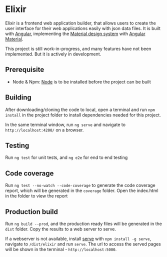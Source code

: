 # Elixir

Elixir is a frontend web application builder, that allows users to create the user interface for their web applications easily with json data files. It is built with [Angular](https://angular.io/), implementing the [Material design system](https://material.io/) with [Angular Material](https://material.angular.io/).

This project is still work-in-progress, and many features have not been implemented. But it is actively in development.


## Prerequisite

- Node & Npm: [Node](https://nodejs.org/en/) is to be installed before the project can be built


## Building 

After downloading/cloning the code to local, open a terminal and run `npm install` in the project folder to install dependencies needed for this project.

In the same terminal window, run `ng serve` and navigate to `http://localhost:4200/` on a browser.

## Testing

Run `ng test` for unit tests, and `ng e2e` for end to end testing

## Code coverage

Run `ng test --no-watch --code-coverage` to generate the code coverage report, which will be generated in the `coverage` folder. Open the index.html in the folder to view the report

## Production build

Run `ng build --prod`, and the production ready files will be generated in the `dist` folder. Copy the results to a web server to serve. 

If a webserver is not available, install [serve](https://www.npmjs.com/package/serve) with `npm install -g serve`, navigate to `/dist/elixir` and run `serve`. The url to access the served pages will be shown in the terminal - `http://localhost:5000`.

